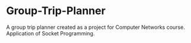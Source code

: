# Group-Trip-Planner
A group trip planner created as a project for Computer Networks course. Application of Socket Programming.
